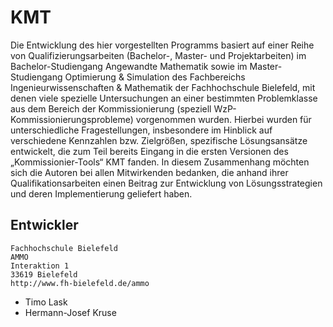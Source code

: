 # KMT

Die Entwicklung des hier vorgestellten Programms basiert auf einer Reihe von Qualifizierungsarbeiten
(Bachelor-, Master- und Projektarbeiten) im Bachelor-Studiengang
Angewandte Mathematik sowie im Master-Studiengang Optimierung & Simulation des
Fachbereichs Ingenieurwissenschaften & Mathematik der Fachhochschule Bielefeld, mit
denen viele spezielle Untersuchungen an einer bestimmten Problemklasse aus dem Bereich
der Kommissionierung (speziell WzP-Kommissionierungsprobleme) vorgenommen
wurden. Hierbei wurden für unterschiedliche Fragestellungen, insbesondere im Hinblick
auf verschiedene Kennzahlen bzw. Zielgrößen, spezifische Lösungsansätze entwickelt,
die zum Teil bereits Eingang in die ersten Versionen des „Kommissionier-Tools“
KMT fanden. In diesem Zusammenhang möchten sich die Autoren bei allen Mitwirkenden
bedanken, die anhand ihrer Qualifikationsarbeiten einen Beitrag zur Entwicklung von
Lösungsstrategien und deren Implementierung geliefert haben.

## Entwickler
    Fachhochschule Bielefeld
    AMMO
    Interaktion 1
    33619 Bielefeld
    http://www.fh-bielefeld.de/ammo
* Timo Lask
* Hermann-Josef Kruse
